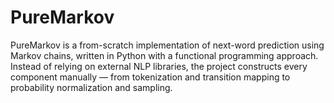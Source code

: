 # PureMarkov
PureMarkov is a from-scratch implementation of next-word prediction using Markov chains, written in Python with a functional programming approach. Instead of relying on external NLP libraries, the project constructs every component manually — from tokenization and transition mapping to probability normalization and sampling.
